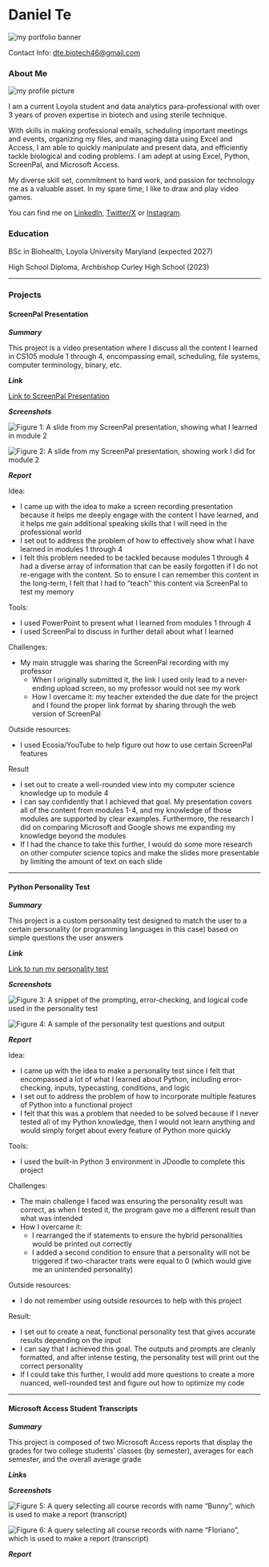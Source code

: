 # Daniel Te
![my portfolio banner](/assets/img/Portfolio_Banner.png)

Contact Info: dte.biotech46@gmail.com

### About Me 
![my profile picture](/assets/img/profile_pic.png)

I am a current Loyola student and data analytics para-professional with over 3 years of proven expertise in biotech and using sterile technique. 

With skills in making professional emails, scheduling important meetings and events, organizing my files, and managing data using Excel and Access, I am able to quickly manipulate and present data, and efficiently tackle biological and coding problems. I am adept at using Excel, Python, ScreenPal, and Microsoft Access. 

My diverse skill set, commitment to hard work, and passion for technology me as a valuable asset.  In my spare time, I like to draw and play video games. 

You can find me on [LinkedIn](www.linkedin.com/in/daniel-te-4a5397322), [Twitter/X](https://x.com/dt_worldpeace) or [Instagram](https://www.instagram.com/epicboi46/).

### Education 
BSc in Biohealth, Loyola University Maryland (expected 2027)

High School Diploma, Archbishop Curley High School (2023)

***
### Projects

#### ScreenPal Presentation

***Summary***

This project is a video presentation where I discuss all the content I learned in CS105 module 1 through 4, encompassing email, scheduling, file systems, computer terminology, binary, etc.

***Link***

[Link to ScreenPal Presentation](https://go.screenpal.com/watch/cTVvfsnfChw)

***Screenshots***

![Figure 1: A slide from my ScreenPal presentation, showing what I learned in module 2](/assets/img/module2.jpeg)

![Figure 2: A slide from my ScreenPal presentation, showing work I did for module 2](/assets/img/module2_example.jpeg)

***Report***

Idea:
- I came up with the idea to make a screen recording presentation because it helps me deeply engage with the content I have learned, and it helps me gain additional speaking skills that I will need in the professional world
- I set out to address the problem of how to effectively show what I have learned in modules 1 through 4
- I felt this problem needed to be tackled because modules 1 through 4 had a diverse array of information that can be easily forgotten if I do not re-engage with the content. So to ensure I can remember this content in the long-term, I felt that I had to “teach” this content via ScreenPal to test my memory

Tools:
- I used PowerPoint to present what I learned from modules 1 through 4
- I used ScreenPal to discuss in further detail about what I learned

Challenges:
- My main struggle was sharing the ScreenPal recording with my professor
  - When I originally submitted it, the link I used only lead to a never-ending upload screen, so my professor would not see my work
  - How I overcame it: my teacher extended the due date for the project and I found the proper link format by sharing through the web version of ScreenPal

Outside resources:
- I used Ecosia/YouTube to help figure out how to use certain ScreenPal features

Result
- I set out to create a well-rounded view into my computer science knowledge up to module 4
- I can say confidently that I achieved that goal. My presentation covers all of the content from modules 1-4, and my knowledge of those modules are supported by clear examples. Furthermore, the research I did on comparing Microsoft and Google shows me expanding my knowledge beyond the modules
- If I had the chance to take this further, I would do some more research on other computer science topics and make the slides more presentable by limiting the amount of text on each slide

***
#### Python Personality Test

***Summary***

This project is a custom personality test designed to match the user to a certain personality (or programming languages in this case) based on simple questions the user answers

***Link***

[Link to run my personality test](https://www.jdoodle.com/ia/1Gva)

***Screenshots***

![Figure 3: A snippet of the prompting, error-checking, and logical code used in the personality test](/assets/img/personality_code.png)

![Figure 4: A sample of the personality test questions and output](/assets/img/personality_output.png)

***Report***

Idea:
- I came up with the idea to make a personality test since I felt that encompassed a lot of what I learned about Python, including error-checking, inputs, typecasting, conditions, and logic
- I set out to address the problem of how to incorporate multiple features of Python into a functional project
- I felt that this was a problem that needed to be solved because if I never tested all of my Python knowledge, then I would not learn anything and would simply forget about every feature of Python more quickly

Tools:
- I used the built-in Python 3 environment in JDoodle to complete this project

Challenges:
- The main challenge I faced was ensuring the personality result was correct, as when I tested it, the program gave me a different result than what was intended
- How I overcame it:
  - I rearranged the if statements to ensure the hybrid personalities would be printed out correctly
  - I added a second condition to ensure that a personality will not be triggered if two-character traits were equal to 0 (which would give me an unintended personality)

Outside resources:
- I do not remember using outside resources to help with this project

Result:
- I set out to create a neat, functional personality test that gives accurate results depending on the input
- I can say that I achieved this goal. The outputs and prompts are cleanly formatted, and after intense testing, the personality test will print out the correct personality
- If I could take this further, I would add more questions to create a more nuanced, well-rounded test and figure out how to optimize my code


***
#### Microsoft Access Student Transcripts

***Summary***

This project is composed of two Microsoft Access reports that display the grades for two college students’ classes (by semester), averages for each semester, and the overall average grade

***Links***



***Screenshots***

![Figure 5: A query selecting all course records with name “Bunny”, which is used to make a report (transcript)](/assets/img/bunny_query.png)

![Figure 6: A query selecting all course records with name “Floriano”, which is used to make a report (transcript)](/assets/img/floriano_query.png)

***Report***

